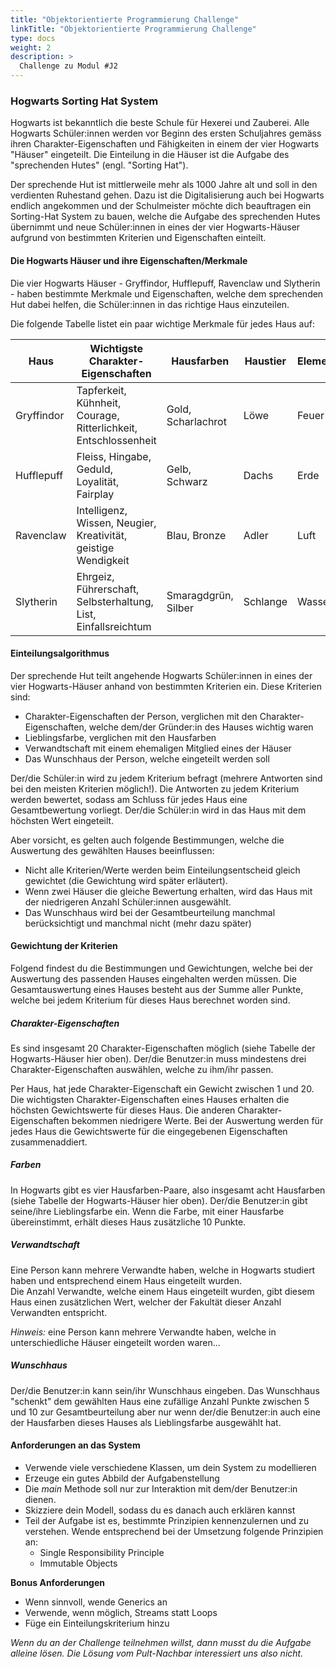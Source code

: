 ```yaml
---
title: "Objektorientierte Programmierung Challenge"
linkTitle: "Objektorientierte Programmierung Challenge"
type: docs
weight: 2
description: >
  Challenge zu Modul #J2
---
```


### Hogwarts Sorting Hat System
Hogwarts ist bekanntlich die beste Schule für Hexerei und Zauberei.
Alle Hogwarts Schüler:innen werden vor Beginn des ersten Schuljahres gemäss ihren
Charakter-Eigenschaften und Fähigkeiten in einem der vier Hogwarts "Häuser" eingeteilt.
Die Einteilung in die Häuser ist die Aufgabe des "sprechenden Hutes" (engl. "Sorting Hat").

Der sprechende Hut ist mittlerweile mehr als 1000 Jahre alt und soll in den verdienten Ruhestand gehen.
Dazu ist die Digitalisierung auch bei Hogwarts endlich angekommen und der Schulmeister möchte dich beauftragen 
ein Sorting-Hat System zu bauen, welche die Aufgabe des sprechenden Hutes übernimmt und neue Schüler:innen 
in eines der vier Hogwarts-Häuser aufgrund von bestimmten Kriterien und Eigenschaften einteilt.

#### Die Hogwarts Häuser und ihre Eigenschaften/Merkmale
Die vier Hogwarts Häuser - Gryffindor, Hufflepuff, Ravenclaw und Slytherin - haben bestimmte Merkmale
und Eigenschaften, welche dem sprechenden Hut dabei helfen, die Schüler:innen in das richtige Haus einzuteilen.

Die folgende Tabelle listet ein paar wichtige Merkmale für jedes Haus auf:

| Haus       | Wichtigste Charakter-Eigenschaften                              | Hausfarben          | Haustier | Element | Gründer:in        | Anzahl Schüler:innen |
|------------|-----------------------------------------------------------------|---------------------|----------|---------|-------------------|----------------------|
| Gryffindor | Tapferkeit, Kühnheit, Courage, Ritterlichkeit, Entschlossenheit | Gold, Scharlachrot  | Löwe     | Feuer   | Godric Gryffindor | 31                   |
| Hufflepuff | Fleiss, Hingabe, Geduld, Loyalität, Fairplay                    | Gelb, Schwarz       | Dachs    | Erde    | Helga Hufflepuff  | 15                   |
| Ravenclaw  | Intelligenz, Wissen, Neugier, Kreativität, geistige Wendigkeit  | Blau, Bronze        | Adler    | Luft    | Rowena Ravenclaw  | 33                   |
| Slytherin  | Ehrgeiz, Führerschaft, Selbsterhaltung, List, Einfallsreichtum  | Smaragdgrün, Silber | Schlange | Wasser  | Salazar Slytherin | 48                   |


#### Einteilungsalgorithmus
Der sprechende Hut teilt angehende Hogwarts Schüler:innen in eines der vier Hogwarts-Häuser 
anhand von bestimmten Kriterien ein. Diese Kriterien sind:
- Charakter-Eigenschaften der Person, verglichen mit den Charakter-Eigenschaften, welche dem/der Gründer:in des Hauses wichtig waren
- Lieblingsfarbe, verglichen mit den Hausfarben
- Verwandtschaft mit einem ehemaligen Mitglied eines der Häuser
- Das Wunschhaus der Person, welche eingeteilt werden soll

Der/die Schüler:in wird zu jedem Kriterium befragt (mehrere Antworten sind bei den meisten Kriterien möglich!).
Die Antworten zu jedem Kriterium werden bewertet, sodass am Schluss für jedes Haus eine Gesamtbewertung vorliegt.
Der/die Schüler:in wird in das Haus mit dem höchsten Wert eingeteilt.

Aber vorsicht, es gelten auch folgende Bestimmungen, welche die Auswertung des gewählten Hauses beeinflussen:
- Nicht alle Kriterien/Werte werden beim Einteilungsentscheid gleich gewichtet (die Gewichtung wird später erläutert).
- Wenn zwei Häuser die gleiche Bewertung erhalten, wird das Haus mit der niedrigeren Anzahl Schüler:innen ausgewählt.
- Das Wunschhaus wird bei der Gesamtbeurteilung manchmal berücksichtigt und manchmal nicht (mehr dazu später)

#### Gewichtung der Kriterien
Folgend findest du die Bestimmungen und Gewichtungen, welche bei der Auswertung des passenden Hauses eingehalten werden müssen.
Die Gesamtauswertung eines Hauses besteht aus der Summe aller Punkte, welche bei jedem Kriterium für dieses Haus berechnet worden sind.

##### Charakter-Eigenschaften
Es sind insgesamt 20 Charakter-Eigenschaften möglich (siehe Tabelle der Hogwarts-Häuser hier oben).
Der/die Benutzer:in muss mindestens drei Charakter-Eigenschaften auswählen, welche zu ihm/ihr passen.

Per Haus, hat jede Charakter-Eigenschaft ein Gewicht zwischen 1 und 20.
Die wichtigsten Charakter-Eigenschaften eines Hauses erhalten die höchsten Gewichtswerte für dieses Haus.
Die anderen Charakter-Eigenschaften bekommen niedrigere Werte.
Bei der Auswertung werden für jedes Haus die Gewichtswerte für die eingegebenen Eigenschaften zusammenaddiert.

##### Farben
In Hogwarts gibt es vier Hausfarben-Paare, also insgesamt acht Hausfarben (siehe Tabelle der Hogwarts-Häuser hier oben).
Der/die Benutzer:in gibt seine/ihre Lieblingsfarbe ein.
Wenn die Farbe, mit einer Hausfarbe übereinstimmt, erhält dieses Haus zusätzliche 10 Punkte.

##### Verwandtschaft
Eine Person kann mehrere Verwandte haben, welche in Hogwarts studiert haben und entsprechend 
einem Haus eingeteilt wurden.  
Die Anzahl Verwandte, welche einem Haus eingeteilt wurden, gibt diesem Haus einen zusätzlichen Wert, 
welcher der Fakultät dieser Anzahl Verwandten entspricht.

_Hinweis:_ eine Person kann mehrere Verwandte haben, welche in unterschiedliche Häuser eingeteilt worden waren...

##### Wunschhaus
Der/die Benutzer:in kann sein/ihr Wunschhaus eingeben.
Das Wunschhaus "schenkt" dem gewählten Haus eine zufällige Anzahl Punkte zwischen 5 und 10 zur 
Gesamtbeurteilung aber nur wenn der/die Benutzer:in auch eine der Hausfarben dieses Hauses als Lieblingsfarbe ausgewählt hat. 

#### Anforderungen an das System
- Verwende viele verschiedene Klassen, um dein System zu modellieren
- Erzeuge ein gutes Abbild der Aufgabenstellung
- Die _main_ Methode soll nur zur Interaktion mit dem/der Benutzer:in dienen.
- Skizziere dein Modell, sodass du es danach auch erklären kannst
- Teil der Aufgabe ist es, bestimmte Prinzipien kennenzulernen und zu verstehen. Wende entsprechend bei der Umsetzung folgende Prinzipien an:
  - Single Responsibility Principle
  - Immutable Objects


**Bonus Anforderungen**
- Wenn sinnvoll, wende Generics an
- Verwende, wenn möglich, Streams statt Loops
- Füge ein Einteilungskriterium hinzu

_Wenn du an der Challenge teilnehmen willst, dann musst du die Aufgabe alleine lösen.
Die Lösung vom Pult-Nachbar interessiert uns also nicht._
